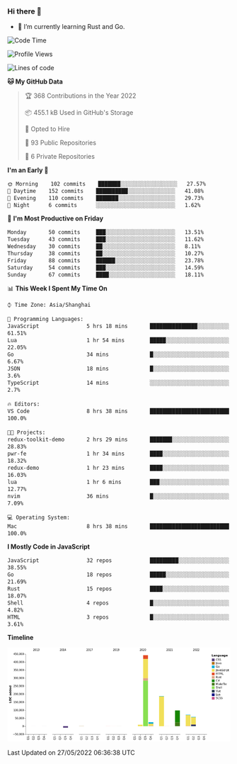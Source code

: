 ### Hi there 👋

- 🌱 I’m currently learning Rust and Go.

<!--START_SECTION:waka-->
![Code Time](http://img.shields.io/badge/Code%20Time-388%20hrs%2052%20mins-blue)

![Profile Views](http://img.shields.io/badge/Profile%20Views-1-blue)

![Lines of code](https://img.shields.io/badge/From%20Hello%20World%20I%27ve%20Written-888%20Thousand%20lines%20of%20code-blue)

**🐱 My GitHub Data** 

> 🏆 368 Contributions in the Year 2022
 > 
> 📦 455.1 kB Used in GitHub's Storage 
 > 
> 💼 Opted to Hire
 > 
> 📜 93 Public Repositories 
 > 
> 🔑 6 Private Repositories  
 > 
**I'm an Early 🐤** 

```text
🌞 Morning    102 commits    ███████░░░░░░░░░░░░░░░░░░   27.57% 
🌆 Daytime    152 commits    ██████████░░░░░░░░░░░░░░░   41.08% 
🌃 Evening    110 commits    ███████░░░░░░░░░░░░░░░░░░   29.73% 
🌙 Night      6 commits      ░░░░░░░░░░░░░░░░░░░░░░░░░   1.62%

```
📅 **I'm Most Productive on Friday** 

```text
Monday       50 commits     ███░░░░░░░░░░░░░░░░░░░░░░   13.51% 
Tuesday      43 commits     ███░░░░░░░░░░░░░░░░░░░░░░   11.62% 
Wednesday    30 commits     ██░░░░░░░░░░░░░░░░░░░░░░░   8.11% 
Thursday     38 commits     ██░░░░░░░░░░░░░░░░░░░░░░░   10.27% 
Friday       88 commits     ██████░░░░░░░░░░░░░░░░░░░   23.78% 
Saturday     54 commits     ███░░░░░░░░░░░░░░░░░░░░░░   14.59% 
Sunday       67 commits     ████░░░░░░░░░░░░░░░░░░░░░   18.11%

```


📊 **This Week I Spent My Time On** 

```text
⌚︎ Time Zone: Asia/Shanghai

💬 Programming Languages: 
JavaScript               5 hrs 18 mins       ███████████████░░░░░░░░░░   61.51% 
Lua                      1 hr 54 mins        █████░░░░░░░░░░░░░░░░░░░░   22.05% 
Go                       34 mins             █░░░░░░░░░░░░░░░░░░░░░░░░   6.67% 
JSON                     18 mins             █░░░░░░░░░░░░░░░░░░░░░░░░   3.6% 
TypeScript               14 mins             ░░░░░░░░░░░░░░░░░░░░░░░░░   2.7%

🔥 Editors: 
VS Code                  8 hrs 38 mins       █████████████████████████   100.0%

🐱‍💻 Projects: 
redux-toolkit-demo       2 hrs 29 mins       ███████░░░░░░░░░░░░░░░░░░   28.83% 
pwr-fe                   1 hr 34 mins        ████░░░░░░░░░░░░░░░░░░░░░   18.32% 
redux-demo               1 hr 23 mins        ████░░░░░░░░░░░░░░░░░░░░░   16.03% 
lua                      1 hr 6 mins         ███░░░░░░░░░░░░░░░░░░░░░░   12.77% 
nvim                     36 mins             █░░░░░░░░░░░░░░░░░░░░░░░░   7.09%

💻 Operating System: 
Mac                      8 hrs 38 mins       █████████████████████████   100.0%

```

**I Mostly Code in JavaScript** 

```text
JavaScript               32 repos            █████████░░░░░░░░░░░░░░░░   38.55% 
Go                       18 repos            █████░░░░░░░░░░░░░░░░░░░░   21.69% 
Rust                     15 repos            ████░░░░░░░░░░░░░░░░░░░░░   18.07% 
Shell                    4 repos             █░░░░░░░░░░░░░░░░░░░░░░░░   4.82% 
HTML                     3 repos             █░░░░░░░░░░░░░░░░░░░░░░░░   3.61%

```


**Timeline**

![Chart not found](https://raw.githubusercontent.com/elton/elton/main/charts/bar_graph.png) 


 Last Updated on 27/05/2022 06:36:38 UTC
<!--END_SECTION:waka-->

<!--
**elton/elton** is a ✨ _special_ ✨ repository because its `README.md` (this file) appears on your GitHub profile.

Here are some ideas to get you started:

- 🔭 I’m currently working on ...
- 🌱 I’m currently learning ...
- 👯 I’m looking to collaborate on ...
- 🤔 I’m looking for help with ...
- 💬 Ask me about ...
- 📫 How to reach me: ...
- 😄 Pronouns: ...
- ⚡ Fun fact: ...
-->
